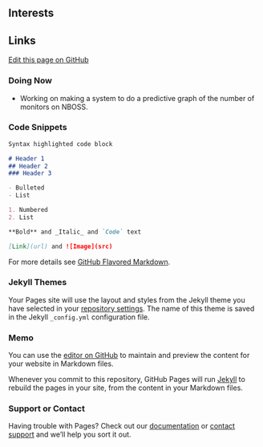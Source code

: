 ## Interests

## Links
 [Edit this page on GitHub](https://github.com/stuartcw/homepage/edit/master/index.md)

 
### Doing Now
* Working on making a system to do a predictive graph of the number of monitors on NBOSS.

### Code Snippets

```markdown
Syntax highlighted code block

# Header 1
## Header 2
### Header 3

- Bulleted
- List

1. Numbered
2. List

**Bold** and _Italic_ and `Code` text

[Link](url) and ![Image](src)
```

For more details see [GitHub Flavored Markdown](https://guides.github.com/features/mastering-markdown/).

### Jekyll Themes

Your Pages site will use the layout and styles from the Jekyll theme you have selected in your [repository settings](https://github.com/stuartcw/homepage/settings). The name of this theme is saved in the Jekyll `_config.yml` configuration file.

### Memo

You can use the [editor on GitHub](https://github.com/stuartcw/homepage/edit/master/index.md) to maintain and preview the content for your website in Markdown files.

Whenever you commit to this repository, GitHub Pages will run [Jekyll](https://jekyllrb.com/) to rebuild the pages in your site, from the content in your Markdown files.

### Support or Contact

Having trouble with Pages? Check out our [documentation](https://help.github.com/categories/github-pages-basics/) or [contact support](https://github.com/contact) and we’ll help you sort it out.
